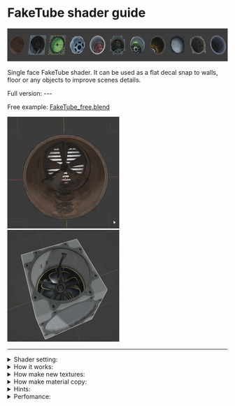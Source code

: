 # FakeTube shader guide

<img src="imgs/ft_row.jpg" alt="result" width="640" height="75">

Single face FakeTube shader. It can be used as a flat decal snap to walls, floor or any objects to improve scenes details.

Full version: ---

Free example: [FakeTube_free.blend](FakeTube_free.blend) 

<img src="imgs/ft_0_Preview.gif" alt="result" width="256" height="256"> <img src="imgs/cube_preview.gif" alt="result" width="256" height="256">

---


<details><summary>Shader setting:</summary>
  
<img src="imgs/ShaderEditorScreen.png" alt="result">

</details>


<details><summary>How it works:</summary>


Tube separated to 5 parts: Top, Bottom, Walls, Gate A, Gate B, where each part of the tube is match each part of the texture. In general, it looks a UV unwrap. 

Parts interact with each other only in a certain way for reasons of perfomance/optimization.

<video src="https://github.com/day9a/Blender/assets/69633736/e3bc3dc9-e9fb-4b5c-b8b7-97f5b19822be" width="256" height="256">

</details>


<details><summary>How make new textures:</summary>

text

</details>


<details><summary>How make material copy:</summary>

<img src="imgs/ShaderEditorNewMat.png" alt="result">

</details>


<details><summary>Hints:</summary>

text

</details>

<details><summary>Perfomance:</summary>

text

</details>
